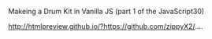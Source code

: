 Makeing a Drum Kit in Vanilla JS (part 1 of the JavaScript30)

http://htmlpreview.github.io/?https://github.com/zippyX2/....
